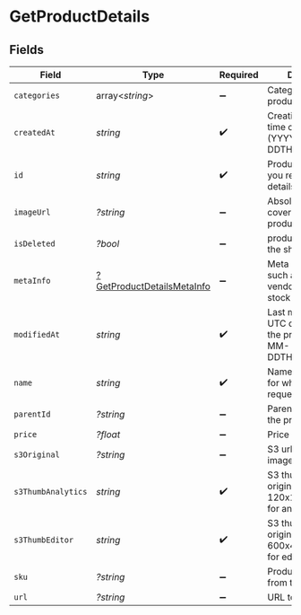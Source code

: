 # GetProductDetails


## Fields

| Field                                                                          | Type                                                                           | Required                                                                       | Description                                                                    | Example                                                                        |
| ------------------------------------------------------------------------------ | ------------------------------------------------------------------------------ | ------------------------------------------------------------------------------ | ------------------------------------------------------------------------------ | ------------------------------------------------------------------------------ |
| `categories`                                                                   | array<*string*>                                                                | :heavy_minus_sign:                                                             | Category ID-s of the product                                                   |                                                                                |
| `createdAt`                                                                    | *string*                                                                       | :heavy_check_mark:                                                             | Creation UTC date-time of the product (YYYY-MM-DDTHH:mm:ss.SSSZ)               | 2017-05-12T12:30:00Z                                                           |
| `id`                                                                           | *string*                                                                       | :heavy_check_mark:                                                             | Product ID for which you requested the details                                 | P11                                                                            |
| `imageUrl`                                                                     | *?string*                                                                      | :heavy_minus_sign:                                                             | Absolute URL to the cover image of the product                                 | http://mydomain.com/product-absoulte-url/img.jpeg                              |
| `isDeleted`                                                                    | *?bool*                                                                        | :heavy_minus_sign:                                                             | product deleted from the shop's database                                       | true                                                                           |
| `metaInfo`                                                                     | [?GetProductDetailsMetaInfo](../../models/shared/GetProductDetailsMetaInfo.md) | :heavy_minus_sign:                                                             | Meta data of product such as description, vendor, producer, stock level, etc.  |                                                                                |
| `modifiedAt`                                                                   | *string*                                                                       | :heavy_check_mark:                                                             | Last modification UTC date-time of the product (YYYY-MM-DDTHH:mm:ss.SSSZ)      | 2017-05-12T12:30:00Z                                                           |
| `name`                                                                         | *string*                                                                       | :heavy_check_mark:                                                             | Name of the product for which you requested the details                        | Iphone 11                                                                      |
| `parentId`                                                                     | *?string*                                                                      | :heavy_minus_sign:                                                             | Parent product id of the product                                               |                                                                                |
| `price`                                                                        | *?float*                                                                       | :heavy_minus_sign:                                                             | Price of the product                                                           |                                                                                |
| `s3Original`                                                                   | *?string*                                                                      | :heavy_minus_sign:                                                             | S3 url of original image                                                       |                                                                                |
| `s3ThumbAnalytics`                                                             | *string*                                                                       | :heavy_check_mark:                                                             | S3 thumbnail url of original image in 120x120 dimension for analytics section  |                                                                                |
| `s3ThumbEditor`                                                                | *string*                                                                       | :heavy_check_mark:                                                             | S3 thumbnail url of original image in 600x400 dimension for editor section     |                                                                                |
| `sku`                                                                          | *?string*                                                                      | :heavy_minus_sign:                                                             | Product identifier from the shop                                               |                                                                                |
| `url`                                                                          | *?string*                                                                      | :heavy_minus_sign:                                                             | URL to the product                                                             | http://mydomain.com/product/electronics/product1                               |